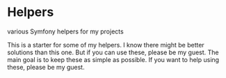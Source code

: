 # Helpers
various Symfony helpers for my projects

This is a starter for some of my helpers. 
I know there might be better solutions than this one. But if you can use these, please be my guest.
The main goal is to keep these as simple as possible.
If you want to help using these, please be my guest.
